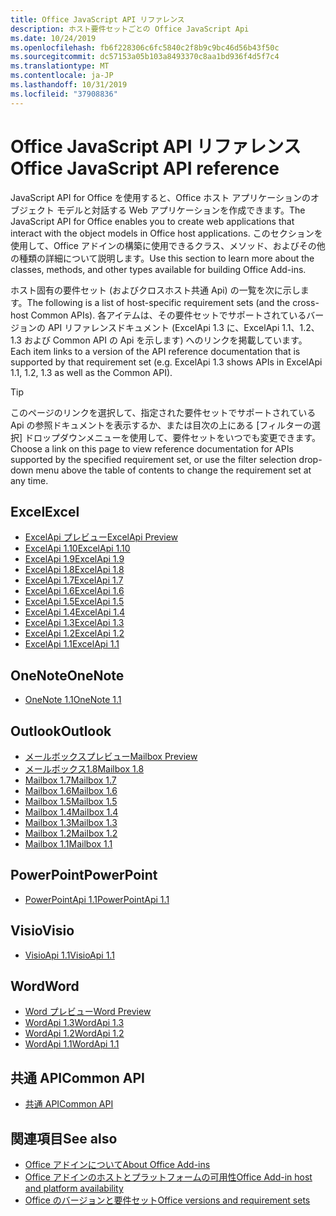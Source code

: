 ```yaml
---
title: Office JavaScript API リファレンス
description: ホスト要件セットごとの Office JavaScript Api
ms.date: 10/24/2019
ms.openlocfilehash: fb6f228306c6fc5840c2f8b9c9bc46d56b43f50c
ms.sourcegitcommit: dc57153a05b103a8493370c8aa1bd936f4d5f7c4
ms.translationtype: MT
ms.contentlocale: ja-JP
ms.lasthandoff: 10/31/2019
ms.locfileid: "37908836"
---
```

# <a name="office-javascript-api-reference"></a><span data-ttu-id="53c41-103">Office JavaScript API リファレンス</span><span class="sxs-lookup"><span data-stu-id="53c41-103">Office JavaScript API reference</span></span>

<span data-ttu-id="53c41-104">JavaScript API for Office を使用すると、Office ホスト アプリケーションのオブジェクト モデルと対話する Web アプリケーションを作成できます。</span><span class="sxs-lookup"><span data-stu-id="53c41-104">The JavaScript API for Office enables you to create web applications that interact with the object models in Office host applications.</span></span> <span data-ttu-id="53c41-105">このセクションを使用して、Office アドインの構築に使用できるクラス、メソッド、およびその他の種類の詳細について説明します。</span><span class="sxs-lookup"><span data-stu-id="53c41-105">Use this section to learn more about the classes, methods, and other types available for building Office Add-ins.</span></span>

<span data-ttu-id="53c41-106">ホスト固有の要件セット (およびクロスホスト共通 Api) の一覧を次に示します。</span><span class="sxs-lookup"><span data-stu-id="53c41-106">The following is a list of host-specific requirement sets (and the cross-host Common APIs).</span></span> <span data-ttu-id="53c41-107">各アイテムは、その要件セットでサポートされているバージョンの API リファレンスドキュメント (ExcelApi 1.3 に、ExcelApi 1.1、1.2、1.3 および Common API の Api を示します) へのリンクを掲載しています。</span><span class="sxs-lookup"><span data-stu-id="53c41-107">Each item links to a version of the API reference documentation that is supported by that requirement set (e.g. ExcelApi 1.3 shows APIs in ExcelApi 1.1, 1.2, 1.3 as well as the Common API).</span></span>

> [!TIP]
> <span data-ttu-id="53c41-108">このページのリンクを選択して、指定された要件セットでサポートされている Api の参照ドキュメントを表示するか、または目次の上にある [フィルターの選択] ドロップダウンメニューを使用して、要件セットをいつでも変更できます。</span><span class="sxs-lookup"><span data-stu-id="53c41-108">Choose a link on this page to view reference documentation for APIs supported by the specified requirement set, or use the filter selection drop-down menu above the table of contents to change the requirement set at any time.</span></span>

## <a name="excel"></a><span data-ttu-id="53c41-109">Excel</span><span class="sxs-lookup"><span data-stu-id="53c41-109">Excel</span></span>

- [<span data-ttu-id="53c41-110">ExcelApi プレビュー</span><span class="sxs-lookup"><span data-stu-id="53c41-110">ExcelApi Preview</span></span>](/javascript/api/excel?view=excel-js-preview)
- [<span data-ttu-id="53c41-111">ExcelApi 1.10</span><span class="sxs-lookup"><span data-stu-id="53c41-111">ExcelApi 1.10</span></span>](/javascript/api/excel?view=excel-js-1.10)
- [<span data-ttu-id="53c41-112">ExcelApi 1.9</span><span class="sxs-lookup"><span data-stu-id="53c41-112">ExcelApi 1.9</span></span>](/javascript/api/excel?view=excel-js-1.9)
- [<span data-ttu-id="53c41-113">ExcelApi 1.8</span><span class="sxs-lookup"><span data-stu-id="53c41-113">ExcelApi 1.8</span></span>](/javascript/api/excel?view=excel-js-1.8)
- [<span data-ttu-id="53c41-114">ExcelApi 1.7</span><span class="sxs-lookup"><span data-stu-id="53c41-114">ExcelApi 1.7</span></span>](/javascript/api/excel?view=excel-js-1.7)
- [<span data-ttu-id="53c41-115">ExcelApi 1.6</span><span class="sxs-lookup"><span data-stu-id="53c41-115">ExcelApi 1.6</span></span>](/javascript/api/excel?view=excel-js-1.6)
- [<span data-ttu-id="53c41-116">ExcelApi 1.5</span><span class="sxs-lookup"><span data-stu-id="53c41-116">ExcelApi 1.5</span></span>](/javascript/api/excel?view=excel-js-1.5)
- [<span data-ttu-id="53c41-117">ExcelApi 1.4</span><span class="sxs-lookup"><span data-stu-id="53c41-117">ExcelApi 1.4</span></span>](/javascript/api/excel?view=excel-js-1.4)
- [<span data-ttu-id="53c41-118">ExcelApi 1.3</span><span class="sxs-lookup"><span data-stu-id="53c41-118">ExcelApi 1.3</span></span>](/javascript/api/excel?view=excel-js-1.3)
- [<span data-ttu-id="53c41-119">ExcelApi 1.2</span><span class="sxs-lookup"><span data-stu-id="53c41-119">ExcelApi 1.2</span></span>](/javascript/api/excel?view=excel-js-1.2)
- [<span data-ttu-id="53c41-120">ExcelApi 1.1</span><span class="sxs-lookup"><span data-stu-id="53c41-120">ExcelApi 1.1</span></span>](/javascript/api/excel?view=excel-js-1.1)

## <a name="onenote"></a><span data-ttu-id="53c41-121">OneNote</span><span class="sxs-lookup"><span data-stu-id="53c41-121">OneNote</span></span>

- [<span data-ttu-id="53c41-122">OneNote 1.1</span><span class="sxs-lookup"><span data-stu-id="53c41-122">OneNote 1.1</span></span>](/javascript/api/onenote?view=onenote-js-1.1)

## <a name="outlook"></a><span data-ttu-id="53c41-123">Outlook</span><span class="sxs-lookup"><span data-stu-id="53c41-123">Outlook</span></span>

- [<span data-ttu-id="53c41-124">メールボックスプレビュー</span><span class="sxs-lookup"><span data-stu-id="53c41-124">Mailbox Preview</span></span>](/javascript/api/outlook?view=outlook-js-preview)
- [<span data-ttu-id="53c41-125">メールボックス1.8</span><span class="sxs-lookup"><span data-stu-id="53c41-125">Mailbox 1.8</span></span>](/javascript/api/outlook?view=outlook-js-1.8)
- [<span data-ttu-id="53c41-126">Mailbox 1.7</span><span class="sxs-lookup"><span data-stu-id="53c41-126">Mailbox 1.7</span></span>](/javascript/api/outlook?view=outlook-js-1.7)
- [<span data-ttu-id="53c41-127">Mailbox 1.6</span><span class="sxs-lookup"><span data-stu-id="53c41-127">Mailbox 1.6</span></span>](/javascript/api/outlook?view=outlook-js-1.6)
- [<span data-ttu-id="53c41-128">Mailbox 1.5</span><span class="sxs-lookup"><span data-stu-id="53c41-128">Mailbox 1.5</span></span>](/javascript/api/outlook?view=outlook-js-1.5)
- [<span data-ttu-id="53c41-129">Mailbox 1.4</span><span class="sxs-lookup"><span data-stu-id="53c41-129">Mailbox 1.4</span></span>](/javascript/api/outlook?view=outlook-js-1.4)
- [<span data-ttu-id="53c41-130">Mailbox 1.3</span><span class="sxs-lookup"><span data-stu-id="53c41-130">Mailbox 1.3</span></span>](/javascript/api/outlook?view=outlook-js-1.3)
- [<span data-ttu-id="53c41-131">Mailbox 1.2</span><span class="sxs-lookup"><span data-stu-id="53c41-131">Mailbox 1.2</span></span>](/javascript/api/outlook?view=outlook-js-1.2)
- [<span data-ttu-id="53c41-132">Mailbox 1.1</span><span class="sxs-lookup"><span data-stu-id="53c41-132">Mailbox 1.1</span></span>](/javascript/api/outlook?view=outlook-js-1.1)

## <a name="powerpoint"></a><span data-ttu-id="53c41-133">PowerPoint</span><span class="sxs-lookup"><span data-stu-id="53c41-133">PowerPoint</span></span>

- [<span data-ttu-id="53c41-134">PowerPointApi 1.1</span><span class="sxs-lookup"><span data-stu-id="53c41-134">PowerPointApi 1.1</span></span>](/javascript/api/powerpoint?view=powerpoint-js-1.1)

## <a name="visio"></a><span data-ttu-id="53c41-135">Visio</span><span class="sxs-lookup"><span data-stu-id="53c41-135">Visio</span></span>

- [<span data-ttu-id="53c41-136">VisioApi 1.1</span><span class="sxs-lookup"><span data-stu-id="53c41-136">VisioApi 1.1</span></span>](/javascript/api/visio?view=visio-js-1.1)

## <a name="word"></a><span data-ttu-id="53c41-137">Word</span><span class="sxs-lookup"><span data-stu-id="53c41-137">Word</span></span>

- [<span data-ttu-id="53c41-138">Word プレビュー</span><span class="sxs-lookup"><span data-stu-id="53c41-138">Word Preview</span></span>](/javascript/api/word?view=word-js-preview)
- [<span data-ttu-id="53c41-139">WordApi 1.3</span><span class="sxs-lookup"><span data-stu-id="53c41-139">WordApi 1.3</span></span>](/javascript/api/word?view=word-js-1.3)
- [<span data-ttu-id="53c41-140">WordApi 1.2</span><span class="sxs-lookup"><span data-stu-id="53c41-140">WordApi 1.2</span></span>](/javascript/api/word?view=word-js-1.2)
- [<span data-ttu-id="53c41-141">WordApi 1.1</span><span class="sxs-lookup"><span data-stu-id="53c41-141">WordApi 1.1</span></span>](/javascript/api/word?view=word-js-1.1)

## <a name="common-api"></a><span data-ttu-id="53c41-142">共通 API</span><span class="sxs-lookup"><span data-stu-id="53c41-142">Common API</span></span>

- [<span data-ttu-id="53c41-143">共通 API</span><span class="sxs-lookup"><span data-stu-id="53c41-143">Common API</span></span>](/javascript/api/office?view=common-js)

## <a name="see-also"></a><span data-ttu-id="53c41-144">関連項目</span><span class="sxs-lookup"><span data-stu-id="53c41-144">See also</span></span>

- [<span data-ttu-id="53c41-145">Office アドインについて</span><span class="sxs-lookup"><span data-stu-id="53c41-145">About Office Add-ins</span></span>](/office/dev/add-ins/overview)
- [<span data-ttu-id="53c41-146">Office アドインのホストとプラットフォームの可用性</span><span class="sxs-lookup"><span data-stu-id="53c41-146">Office Add-in host and platform availability</span></span>](/office/dev/add-ins/overview/office-add-in-availability)
- [<span data-ttu-id="53c41-147">Office のバージョンと要件セット</span><span class="sxs-lookup"><span data-stu-id="53c41-147">Office versions and requirement sets</span></span>](/office/dev/add-ins/develop/office-versions-and-requirement-sets)
